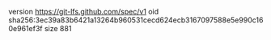 version https://git-lfs.github.com/spec/v1
oid sha256:3ec39a83b6421a13264b960531cecd624ecb3167097588e5e990c160e961ef3f
size 881
